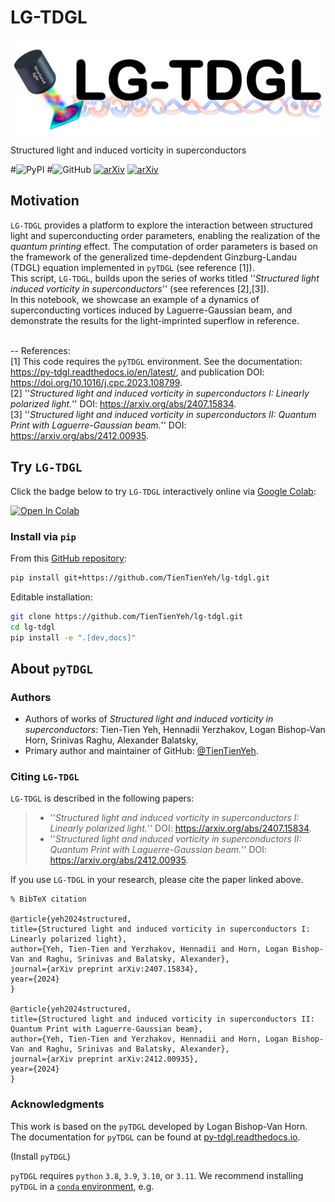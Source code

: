 # LG-TDGL

![testtesttest](docs/logo.png)

Structured light and induced vorticity in superconductors

#![PyPI](https://img.shields.io/pypi/v/tdgl)
#![GitHub](https://img.shields.io/github/license/TienTienYeh/lg-tdgl)
[![arXiv](https://img.shields.io/badge/arXiv-2407.15834-b31b1b.svg?style=plastic)](https://arxiv.org/abs/2407.15834)
[![arXiv](https://img.shields.io/badge/arXiv-2412.00935-b31b1b.svg?style=plastic)](https://arxiv.org/abs/2412.00935)

## Motivation

`LG-TDGL` provides a platform to explore the interaction between structured light and superconducting order parameters, enabling the realization of the *quantum printing* effect. The computation of order parameters is based on the framework of the generalized time-depdendent Ginzburg-Landau (TDGL) equation implemented in `pyTDGL` (see reference [1]). <br>
This script, `LG-TDGL`, builds upon the series of works titled ''*Structured light induced vorticity in superconductors*'' (see references [2],[3]). <br>
In this notebook, we showcase an example of a dynamics of superconducting vortices induced by Laguerre-Gaussian beam, and demonstrate the results for the light-imprinted superflow in reference.<br>
<br>

--
References:<br>
[1] This code requires the `pyTDGL` environment. See the documentation: https://py-tdgl.readthedocs.io/en/latest/, and publication DOI: https://doi.org/10.1016/j.cpc.2023.108799. <br>
[2] ''*Structured light and induced vorticity in superconductors I: Linearly polarized light.*'' DOI: https://arxiv.org/abs/2407.15834. <br>
[3] ''*Structured light and induced vorticity in superconductors II: Quantum Print with Laguerre-Gaussian beam.*'' DOI: https://arxiv.org/abs/2412.00935. <br>

## Try `LG-TDGL`

Click the badge below to try `LG-TDGL` interactively online via [Google Colab](https://colab.research.google.com/):

[![Open In Colab](https://colab.research.google.com/assets/colab-badge.svg)](https://colab.research.google.com/github/TienTienYeh/lg-tdgl/blob/main/docs/quickstart.ipynb)


### Install via `pip`

From this [GitHub repository](https://github.com/TienTienYeh/lg-tdgl/):

```bash
pip install git+https://github.com/TienTienYeh/lg-tdgl.git
```

Editable installation:

```bash
git clone https://github.com/TienTienYeh/lg-tdgl.git
cd lg-tdgl
pip install -e ".[dev,docs]"
```
## About `pyTDGL`

### Authors

- Authors of works of *Structured light and induced vorticity in superconductors*: Tien-Tien Yeh, Hennadii Yerzhakov, Logan Bishop-Van Horn, Srinivas Raghu, Alexander Balatsky, 
- Primary author and maintainer of GitHub: [@TienTienYeh](https://github.com/TienTienYeh/).

### Citing `LG-TDGL`

`LG-TDGL` is described in the following papers:

>* ''*Structured light and induced vorticity in superconductors I: Linearly polarized light.*'' DOI: https://arxiv.org/abs/2407.15834. 
>* ''*Structured light and induced vorticity in superconductors II: Quantum Print with Laguerre-Gaussian beam.*'' DOI: https://arxiv.org/abs/2412.00935. 

If you use `LG-TDGL` in your research, please cite the paper linked above.

    % BibTeX citation

    @article{yeh2024structured,
    title={Structured light and induced vorticity in superconductors I: Linearly polarized light},
    author={Yeh, Tien-Tien and Yerzhakov, Hennadii and Horn, Logan Bishop-Van and Raghu, Srinivas and Balatsky, Alexander},
    journal={arXiv preprint arXiv:2407.15834},
    year={2024}
    }
    
    @article{yeh2024structured,
    title={Structured light and induced vorticity in superconductors II: Quantum Print with Laguerre-Gaussian beam},
    author={Yeh, Tien-Tien and Yerzhakov, Hennadii and Horn, Logan Bishop-Van and Raghu, Srinivas and Balatsky, Alexander},
    journal={arXiv preprint arXiv:2412.00935},
    year={2024}
    }


### Acknowledgments

This work is based on the `pyTDGL` developed by Logan Bishop-Van Horn.
The documentation for `pyTDGL` can be found at [py-tdgl.readthedocs.io](https://py-tdgl.readthedocs.io/en/latest/).

(Install `pyTDGL`)

`pyTDGL` requires `python` `3.8`, `3.9`, `3.10`, or `3.11`. We recommend installing `pyTDGL` in a [`conda` environment](https://conda.io/projects/conda/en/latest/user-guide/tasks/manage-environments.html), e.g.

<!-- ```bash
conda create --name tdgl python="3.10"
conda activate tdgl
``` -->


